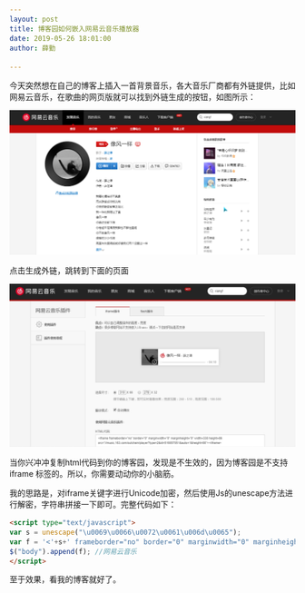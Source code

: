 ```yaml
---
layout: post
title: 博客园如何嵌入网易云音乐播放器
date: 2019-05-26 18:01:00
author: 薛勤

---
```

今天突然想在自己的博客上插入一首背景音乐，各大音乐厂商都有外链提供，比如网易云音乐，在歌曲的网页版就可以找到外链生成的按钮，如图所示：

![1558864098351](./20190526博客园如何嵌入网易云音乐播放器/VEqfm9.jpg)

点击生成外链，跳转到下面的页面

![](./20190526博客园如何嵌入网易云音乐播放器/VEqrF0.jpg)

当你兴冲冲复制html代码到你的博客园，发现是不生效的，因为博客园是不支持 iframe 标签的。所以，你需要动动你的小脑筋。

我的思路是，对iframe关键字进行Unicode加密，然后使用Js的unescape方法进行解密，字符串拼接一下即可。完整代码如下：

```html
<script type="text/javascript">
var s = unescape("\u0069\u0066\u0072\u0061\u006d\u0065");
var f = '<'+s+' frameborder="no" border="0" marginwidth="0" marginheight="0" width="280" height="52" src="//music.163.com/outchain/player?type=2&amp;id=516657051&amp;auto=1&amp;height=32" class="music" style="z-index: 0;right: 0PX;display: block;bottom: 60px;position: fixed;"></'+s+'>';
$("body").append(f); //网易云音乐
</script>
```

至于效果，看我的博客就好了。



